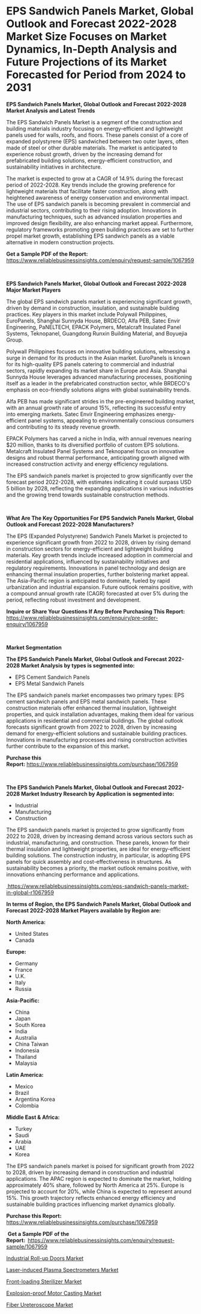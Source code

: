 <p><h1>EPS Sandwich Panels Market, Global Outlook and Forecast 2022-2028 Market Size Focuses on Market Dynamics, In-Depth Analysis and Future Projections of its Market Forecasted for Period from 2024 to 2031</h1></p><p><strong>EPS Sandwich Panels Market, Global Outlook and Forecast 2022-2028 Market Analysis and Latest Trends</strong></p>
<p><p>The EPS Sandwich Panels Market is a segment of the construction and building materials industry focusing on energy-efficient and lightweight panels used for walls, roofs, and floors. These panels consist of a core of expanded polystyrene (EPS) sandwiched between two outer layers, often made of steel or other durable materials. The market is anticipated to experience robust growth, driven by the increasing demand for prefabricated building solutions, energy-efficient construction, and sustainability initiatives in architecture.</p><p>The market is expected to grow at a CAGR of 14.9% during the forecast period of 2022-2028. Key trends include the growing preference for lightweight materials that facilitate faster construction, along with heightened awareness of energy conservation and environmental impact. The use of EPS sandwich panels is becoming prevalent in commercial and industrial sectors, contributing to their rising adoption. Innovations in manufacturing techniques, such as advanced insulation properties and improved design flexibility, are also enhancing market appeal. Furthermore, regulatory frameworks promoting green building practices are set to further propel market growth, establishing EPS sandwich panels as a viable alternative in modern construction projects.</p></p>
<p><strong>Get a Sample PDF of the Report:&nbsp;</strong> <a href="https://www.reliablebusinessinsights.com/enquiry/request-sample/1067959?utm_campaign=1498&utm_medium=2&utm_source=Github&utm_content=ia&utm_term=11102024&utm_id=eps-sandwich-panels-market-global-outlook-and-forecast-2022-2028">https://www.reliablebusinessinsights.com/enquiry/request-sample/1067959</a></p>
<p>&nbsp;</p>
<p><strong>EPS Sandwich Panels Market, Global Outlook and Forecast 2022-2028 Major Market Players</strong></p>
<p><p>The global EPS sandwich panels market is experiencing significant growth, driven by demand in construction, insulation, and sustainable building practices. Key players in this market include Polywall Philippines, EuroPanels, Shanghai Sunnyda House, BRDECO, Alfa PEB, Satec Envir Engineering, PaNELTECH, EPACK Polymers, Metalcraft Insulated Panel Systems, Teknopanel, Guangdong Runxin Building Material, and Boyuejia Group.</p><p>Polywall Philippines focuses on innovative building solutions, witnessing a surge in demand for its products in the Asian market. EuroPanels is known for its high-quality EPS panels catering to commercial and industrial sectors, rapidly expanding its market share in Europe and Asia. Shanghai Sunnyda House leverages advanced manufacturing processes, positioning itself as a leader in the prefabricated construction sector, while BRDECO's emphasis on eco-friendly solutions aligns with global sustainability trends.</p><p>Alfa PEB has made significant strides in the pre-engineered building market, with an annual growth rate of around 15%, reflecting its successful entry into emerging markets. Satec Envir Engineering emphasizes energy-efficient panel systems, appealing to environmentally conscious consumers and contributing to its steady revenue growth.</p><p>EPACK Polymers has carved a niche in India, with annual revenues nearing $20 million, thanks to its diversified portfolio of custom EPS solutions. Metalcraft Insulated Panel Systems and Teknopanel focus on innovative designs and robust thermal performance, anticipating growth aligned with increased construction activity and energy efficiency regulations.</p><p>The EPS sandwich panels market is projected to grow significantly over the forecast period 2022-2028, with estimates indicating it could surpass USD 5 billion by 2028, reflecting the expanding applications in various industries and the growing trend towards sustainable construction methods.</p></p>
<p>&nbsp;</p>
<p><strong>What Are The Key Opportunities For EPS Sandwich Panels Market, Global Outlook and Forecast 2022-2028 Manufacturers?</strong></p>
<p><p>The EPS (Expanded Polystyrene) Sandwich Panels Market is projected to experience significant growth from 2022 to 2028, driven by rising demand in construction sectors for energy-efficient and lightweight building materials. Key growth trends include increased adoption in commercial and residential applications, influenced by sustainability initiatives and regulatory requirements. Innovations in panel technology and design are enhancing thermal insulation properties, further bolstering market appeal. The Asia-Pacific region is anticipated to dominate, fueled by rapid urbanization and industrial expansion. Future outlook remains positive, with a compound annual growth rate (CAGR) forecasted at over 5% during the period, reflecting robust investment and development.</p></p>
<p><strong>Inquire or Share Your Questions If Any Before Purchasing This Report:</strong> <a href="https://www.reliablebusinessinsights.com/enquiry/pre-order-enquiry/1067959?utm_campaign=1498&utm_medium=2&utm_source=Github&utm_content=ia&utm_term=11102024&utm_id=eps-sandwich-panels-market-global-outlook-and-forecast-2022-2028">https://www.reliablebusinessinsights.com/enquiry/pre-order-enquiry/1067959</a></p>
<p>&nbsp;</p>
<p><strong>Market Segmentation</strong></p>
<p><strong>The EPS Sandwich Panels Market, Global Outlook and Forecast 2022-2028 Market Analysis by types is segmented into:</strong></p>
<p><ul><li>EPS Cement Sandwich Panels</li><li>EPS Metal Sandwich Panels</li></ul></p>
<p><p>The EPS sandwich panels market encompasses two primary types: EPS cement sandwich panels and EPS metal sandwich panels. These construction materials offer enhanced thermal insulation, lightweight properties, and quick installation advantages, making them ideal for various applications in residential and commercial buildings. The global outlook forecasts significant growth from 2022 to 2028, driven by increasing demand for energy-efficient solutions and sustainable building practices. Innovations in manufacturing processes and rising construction activities further contribute to the expansion of this market.</p></p>
<p><strong>Purchase this Report:&nbsp;</strong><a href="https://www.reliablebusinessinsights.com/purchase/1067959?utm_campaign=1498&utm_medium=2&utm_source=Github&utm_content=ia&utm_term=11102024&utm_id=eps-sandwich-panels-market-global-outlook-and-forecast-2022-2028">https://www.reliablebusinessinsights.com/purchase/1067959</a></p>
<p>&nbsp;</p>
<p><strong>The EPS Sandwich Panels Market, Global Outlook and Forecast 2022-2028 Market Industry Research by Application is segmented into:</strong></p>
<p><ul><li>Industrial</li><li>Manufacturing</li><li>Construction</li></ul></p>
<p><p>The EPS sandwich panels market is projected to grow significantly from 2022 to 2028, driven by increasing demand across various sectors such as industrial, manufacturing, and construction. These panels, known for their thermal insulation and lightweight properties, are ideal for energy-efficient building solutions. The construction industry, in particular, is adopting EPS panels for quick assembly and cost-effectiveness in structures. As sustainability becomes a priority, the market outlook remains positive, with innovations enhancing performance and applications.</p></p>
<p><a href="https://www.reliablebusinessinsights.com/eps-sandwich-panels-market-in-global-r1067959?utm_campaign=1498&utm_medium=2&utm_source=Github&utm_content=ia&utm_term=11102024&utm_id=eps-sandwich-panels-market-global-outlook-and-forecast-2022-2028">&nbsp;https://www.reliablebusinessinsights.com/eps-sandwich-panels-market-in-global-r1067959</a></p>
<p><strong>In terms of Region, the EPS Sandwich Panels Market, Global Outlook and Forecast 2022-2028 Market Players available by Region are:</strong></p>
<p>
    <p> <strong> North America: </strong>
        <ul>
            <li>United States</li>
            <li>Canada</li>
        </ul>
        </p> 
    <p> <strong> Europe: </strong>
        <ul>
            <li>Germany</li>
            <li>France</li>
            <li>U.K.</li>
            <li>Italy</li>
            <li>Russia</li>
        </ul>
        </p> 
    <p> <strong> Asia-Pacific: </strong>
        <ul>
            <li>China</li>
            <li>Japan</li>
            <li>South Korea</li>
            <li>India</li>
            <li>Australia</li>
            <li>China Taiwan</li>
            <li>Indonesia</li>
            <li>Thailand</li>
            <li>Malaysia</li>
        </ul>
        </p> 
    <p> <strong> Latin America: </strong>
        <ul>
            <li>Mexico</li>
            <li>Brazil</li>
            <li>Argentina Korea</li>
            <li>Colombia</li>
        </ul>
        </p> 
    <p> <strong> Middle East & Africa: </strong>
        <ul>
            <li>Turkey</li>
            <li>Saudi</li>
            <li>Arabia</li>
            <li>UAE</li>
            <li>Korea</li>
        </ul>
    </p>
    </p>
<p><p>The EPS sandwich panels market is poised for significant growth from 2022 to 2028, driven by increasing demand in construction and industrial applications. The APAC region is expected to dominate the market, holding approximately 40% share, followed by North America at 25%. Europe is projected to account for 20%, while China is expected to represent around 15%. This growth trajectory reflects enhanced energy efficiency and sustainable building practices influencing market dynamics globally.</p></p>
<p><strong>Purchase this Report: </strong><a href="https://www.reliablebusinessinsights.com/purchase/1067959?utm_campaign=1498&utm_medium=2&utm_source=Github&utm_content=ia&utm_term=11102024&utm_id=eps-sandwich-panels-market-global-outlook-and-forecast-2022-2028">https://www.reliablebusinessinsights.com/purchase/1067959</a></p>
<p>&nbsp;<strong>Get a Sample PDF of the Report:&nbsp;&nbsp;</strong><a href="https://www.reliablebusinessinsights.com/enquiry/request-sample/1067959?utm_campaign=1498&utm_medium=2&utm_source=Github&utm_content=ia&utm_term=11102024&utm_id=eps-sandwich-panels-market-global-outlook-and-forecast-2022-2028">https://www.reliablebusinessinsights.com/enquiry/request-sample/1067959</a></p>
<p><strong></strong></p>
<p><p><a href="https://www.linkedin.com/pulse/in-depth-analysis-global-industrial-roll-up-doors-market-bvjrc?utm_campaign=1498&utm_medium=2&utm_source=Github&utm_content=ia&utm_term=11102024&utm_id=eps-sandwich-panels-market-global-outlook-and-forecast-2022-2028">Industrial Roll-up Doors Market</a></p><p><a href="https://www.linkedin.com/pulse/future-trends-global-laser-induced-plasma-spectrometers-market-9osjc?utm_campaign=1498&utm_medium=2&utm_source=Github&utm_content=ia&utm_term=11102024&utm_id=eps-sandwich-panels-market-global-outlook-and-forecast-2022-2028">Laser-induced Plasma Spectrometers Market</a></p><p><a href="https://www.linkedin.com/pulse/future-innovation-global-front-loading-sterilizer-market-kwjqc?utm_campaign=1498&utm_medium=2&utm_source=Github&utm_content=ia&utm_term=11102024&utm_id=eps-sandwich-panels-market-global-outlook-and-forecast-2022-2028">Front-loading Sterilizer Market</a></p><p><a href="https://www.linkedin.com/pulse/global-explosion-proof-motor-casting-market-share-growth-opportunities-zqroe?utm_campaign=1498&utm_medium=2&utm_source=Github&utm_content=ia&utm_term=11102024&utm_id=eps-sandwich-panels-market-global-outlook-and-forecast-2022-2028">Explosion-proof Motor Casting Market</a></p><p><a href="https://www.linkedin.com/pulse/exploring-fiber-ureteroscope-market-strategic-insights-growth-tv9fe?utm_campaign=1498&utm_medium=2&utm_source=Github&utm_content=ia&utm_term=11102024&utm_id=eps-sandwich-panels-market-global-outlook-and-forecast-2022-2028">Fiber Ureteroscope Market</a></p></p>